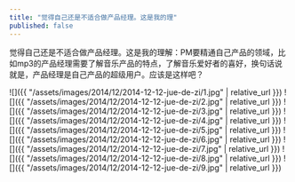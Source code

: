 ```yaml
---
title: "觉得自己还是不适合做产品经理。这是我的理"
published: false
---
```

觉得自己还是不适合做产品经理。这是我的理解：PM要精通自己产品的领域，比如mp3的产品经理需要了解音乐产品的特点，了解音乐爱好者的喜好，换句话说就是，产品经理是自己产品的超级用户。应该是这样吧？



![]({{ "/assets/images/2014/12/2014-12-12-jue-de-zi/1.jpg" | relative_url }})
![]({{ "/assets/images/2014/12/2014-12-12-jue-de-zi/2.jpg" | relative_url }})
![]({{ "/assets/images/2014/12/2014-12-12-jue-de-zi/3.jpg" | relative_url }})
![]({{ "/assets/images/2014/12/2014-12-12-jue-de-zi/4.jpg" | relative_url }})
![]({{ "/assets/images/2014/12/2014-12-12-jue-de-zi/5.jpg" | relative_url }})
![]({{ "/assets/images/2014/12/2014-12-12-jue-de-zi/6.jpg" | relative_url }})
![]({{ "/assets/images/2014/12/2014-12-12-jue-de-zi/7.jpg" | relative_url }})
![]({{ "/assets/images/2014/12/2014-12-12-jue-de-zi/8.jpg" | relative_url }})
![]({{ "/assets/images/2014/12/2014-12-12-jue-de-zi/9.jpg" | relative_url }})
